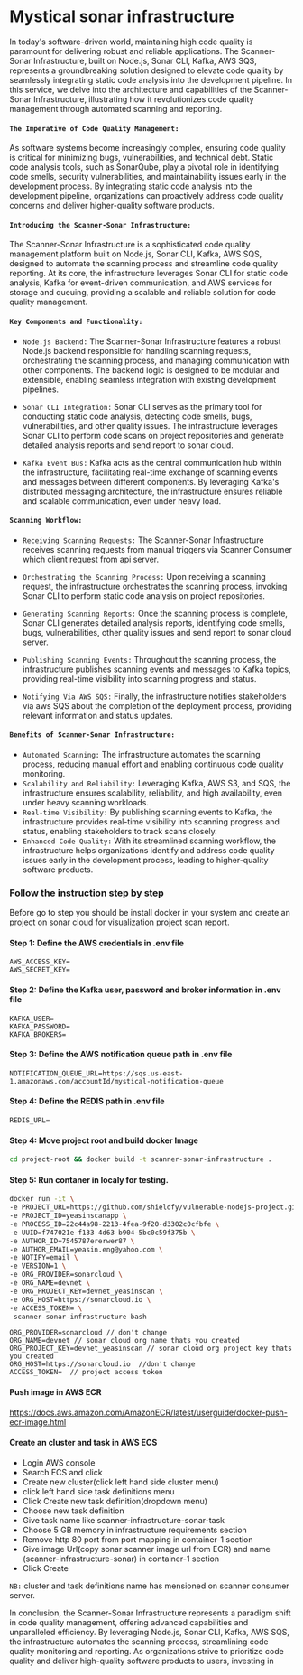 # Mystical sonar infrastructure

In today's software-driven world, maintaining high code quality is paramount for delivering robust and reliable applications. The Scanner-Sonar Infrastructure, built on Node.js, Sonar CLI, Kafka, AWS SQS, represents a groundbreaking solution designed to elevate code quality by seamlessly integrating static code analysis into the development pipeline. In this service, we delve into the architecture and capabilities of the Scanner-Sonar Infrastructure, illustrating how it revolutionizes code quality management through automated scanning and reporting.


#### `The Imperative of Code Quality Management:`
As software systems become increasingly complex, ensuring code quality is critical for minimizing bugs, vulnerabilities, and technical debt. Static code analysis tools, such as SonarQube, play a pivotal role in identifying code smells, security vulnerabilities, and maintainability issues early in the development process. By integrating static code analysis into the development pipeline, organizations can proactively address code quality concerns and deliver higher-quality software products.

#### `Introducing the Scanner-Sonar Infrastructure:`
The Scanner-Sonar Infrastructure is a sophisticated code quality management platform built on Node.js, Sonar CLI, Kafka, AWS SQS, designed to automate the scanning process and streamline code quality reporting. At its core, the infrastructure leverages Sonar CLI for static code analysis, Kafka for event-driven communication, and AWS services for storage and queuing, providing a scalable and reliable solution for code quality management.

#### `Key Components and Functionality:`

  - `Node.js Backend:` The Scanner-Sonar Infrastructure features a robust Node.js backend responsible for handling scanning 
     requests, orchestrating the scanning process, and managing communication with other components. The backend logic is 
     designed to be modular and extensible, enabling seamless integration with existing development pipelines.

  - `Sonar CLI Integration:` Sonar CLI serves as the primary tool for conducting static code analysis, detecting code smells, 
     bugs, vulnerabilities, and other quality issues. The infrastructure leverages Sonar CLI to perform code scans on project 
     repositories and generate detailed analysis reports and send report to sonar cloud.

  - `Kafka Event Bus:` Kafka acts as the central communication hub within the infrastructure, facilitating real-time exchange 
    of scanning events and messages between different components. By leveraging Kafka's distributed messaging architecture, 
    the infrastructure ensures reliable and scalable communication, even under heavy load.

#### `Scanning Workflow:`

  - `Receiving Scanning Requests:` The Scanner-Sonar Infrastructure receives scanning requests from manual triggers via 
     Scanner Consumer which client request from api server.

  - `Orchestrating the Scanning Process:` Upon receiving a scanning request, the infrastructure orchestrates the scanning 
     process, invoking Sonar CLI to perform static code analysis on project repositories.

  - `Generating Scanning Reports:` Once the scanning process is complete, Sonar CLI generates detailed analysis reports, 
     identifying code smells, bugs, vulnerabilities,  other quality issues and send report to sonar cloud server.

  - `Publishing Scanning Events:` Throughout the scanning process, the infrastructure publishes scanning events and messages 
    to Kafka topics, providing real-time visibility into scanning progress and status.

  - `Notifying Via AWS SQS:` Finally, the infrastructure notifies stakeholders via aws SQS  about the completion of the 
     deployment process, providing relevant information and status updates.

#### `Benefits of Scanner-Sonar Infrastructure:`

  - `Automated Scanning:` The infrastructure automates the scanning process, reducing manual effort and enabling continuous 
     code quality monitoring.
  - `Scalability and Reliability:` Leveraging Kafka, AWS S3, and SQS, the infrastructure ensures scalability, reliability, and 
     high availability, even under heavy scanning workloads.
  - `Real-time Visibility:` By publishing scanning events to Kafka, the infrastructure provides real-time visibility into 
    scanning progress and status, enabling stakeholders to track scans closely.
  - `Enhanced Code Quality:` With its streamlined scanning workflow, the infrastructure helps organizations identify and 
    address code quality issues early in the development process, leading to higher-quality software products.


### Follow the instruction step by step
Before go to step you should be install docker in your system and create an project on sonar cloud for visualization project scan report.


#### Step 1: Define the AWS credentials in .env file
```
AWS_ACCESS_KEY=
AWS_SECRET_KEY=
```

#### Step 2: Define the Kafka user, password and broker information in .env file
```
KAFKA_USER=
KAFKA_PASSWORD=
KAFKA_BROKERS=
```

#### Step 3: Define the AWS notification queue path in .env file
```
NOTIFICATION_QUEUE_URL=https://sqs.us-east-1.amazonaws.com/accountId/mystical-notification-queue
```

#### Step 4: Define the REDIS path in .env file
```
REDIS_URL=
```

#### Step 4: Move project root and build docker Image
```sh
cd project-root && docker build -t scanner-sonar-infrastructure .
```

#### Step 5: Run contaner in localy for testing.
```sh
docker run -it \
-e PROJECT_URL=https://github.com/shieldfy/vulnerable-nodejs-project.git \
-e PROJECT_ID=yeasinscanapp \
-e PROCESS_ID=22c44a98-2213-4fea-9f20-d3302c0cfbfe \
-e UUID=f747021e-f133-4d63-b904-5bc0c59f375b \
-e AUTHOR_ID=7545787ererwer87 \
-e AUTHOR_EMAIL=yeasin.eng@yahoo.com \
-e NOTIFY=email \
-e VERSION=1 \
-e ORG_PROVIDER=sonarcloud \
-e ORG_NAME=devnet \
-e ORG_PROJECT_KEY=devnet_yeasinscan \
-e ORG_HOST=https://sonarcloud.io \
-e ACCESS_TOKEN= \
 scanner-sonar-infrastructure bash
```

```
ORG_PROVIDER=sonarcloud // don't change
ORG_NAME=devnet // sonar cloud org name thats you created
ORG_PROJECT_KEY=devnet_yeasinscan // sonar cloud org project key thats you created
ORG_HOST=https://sonarcloud.io  //don't change
ACCESS_TOKEN=  // project access token
```
#### Push image in AWS ECR
https://docs.aws.amazon.com/AmazonECR/latest/userguide/docker-push-ecr-image.html

#### Create an cluster and task in AWS ECS
- Login AWS console
- Search ECS and click
- Create new cluster(click left hand side cluster menu)
- click left hand side task definitions menu
- Click Create new task definition(dropdown menu)
- Choose new task definition
- Give task name like scanner-infrastructure-sonar-task
- Choose 5 GB memory in infrastructure requirements section
- Remove http 80 port from port mapping in container-1 section
- Give image Url(copy sonar scanner image url from ECR) and name    (scanner-infrastructure-sonar) in container-1 section
- Click Create

`NB:` cluster and task definitions name has mensioned on scanner consumer server.


In conclusion, the Scanner-Sonar Infrastructure represents a paradigm shift in code quality management, offering advanced capabilities and unparalleled efficiency. By leveraging Node.js, Sonar CLI, Kafka, AWS  SQS, the infrastructure automates the scanning process, streamlining code quality monitoring and reporting. As organizations strive to prioritize code quality and deliver high-quality software products to users, investing in

